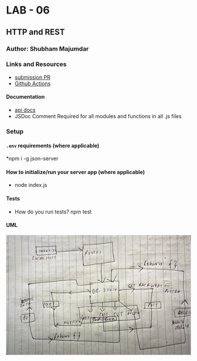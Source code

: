 # LAB - 06

## HTTP and REST

### Author: Shubham Majumdar

### Links and Resources
* [submission PR](https://github.com/Shubham-401n16/Lab06/pull/1)
* [Github Actions](https://github.com/Shubham-401n16/Lab06/actions)

#### Documentation
* [api docs](https://app.swaggerhub.com/apis/smajumdar22/RestAndHttp/0.1) 
* JSDoc Comment Required for all modules and functions in all .js files

### Setup
#### `.env` requirements (where applicable)
*npm i -g json-server

#### How to initialize/run your server app (where applicable)
* node index.js
  
#### Tests
* How do you run tests?
npm test

#### UML
![UML Diagram](whiteboard.jpg)
